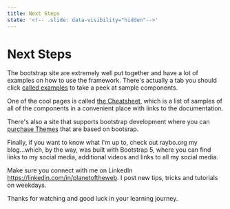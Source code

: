 ```yaml
---
title: Next Steps
state: '<!-- .slide: data-visibility="hidden"-->'
---
```


<!-- .slide: data-state="layout-title" class="bg-dark"-->

# Next Steps

> >

The bootstrap site are extremely well put together and have a lot of examples on how to use the framework. There's actually a tab you should click [called examples](https://getbootstrap.com/docs/5.0/examples/) to take a peek at sample components.

One of the cool pages is called [the Cheatsheet](https://getbootstrap.com/docs/5.0/examples/cheatsheet/), which is a list of samples of all of the components in a convenient place with links to the documentation.

There's also a site that supports bootstrap development where you can [purchase Themes](https://themes.getbootstrap.com/) that are based on bootsrap.

Finally, if you want to know what I'm up to, check out raybo.org my blog...which, by the way, was built with Bootstrap 5, where you can find links to my social media, additional videos and links to all my social media.

Make sure you connect with me on LinkedIn https://linkedin.com/in/planetoftheweb. I post new tips, tricks and tutorials on weekdays.

Thanks for watching and good luck in your learning journey.
